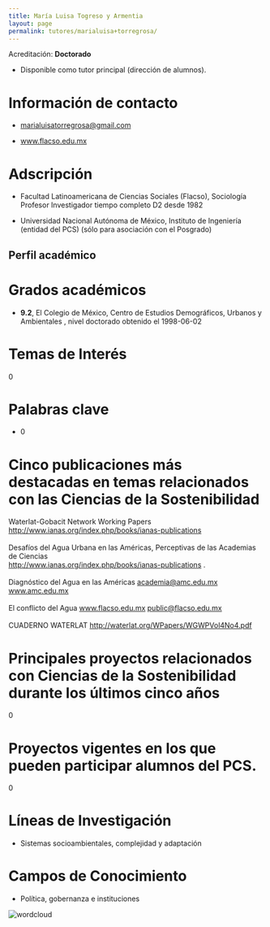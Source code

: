 ```yaml
---
title: María Luisa Togreso y Armentia
layout: page
permalink: tutores/marialuisa+torregrosa/
---
```


Acreditación: **Doctorado**


 - Disponible como tutor principal (dirección de alumnos).






# Información de contacto

 - <marialuisatorregrosa@gmail.com>


 - <a href="http://www.flacso.edu.mx" rel="nofollow">www.flacso.edu.mx</a>




# Adscripción


 - Facultad Latinoamericana de Ciencias Sociales (Flacso), Sociología     Profesor Investigador tiempo completo D2 desde 1982
 

 - Universidad Nacional Autónoma de México, Instituto de Ingeniería (entidad del PCS) (sólo para asociación con el Posgrado)  





## Perfil académico


# Grados académicos


 - **9.2**, El Colegio de México, Centro de Estudios Demográficos, Urbanos y Ambientales , nivel doctorado obtenido el 1998-06-02




# Temas de Interés

0



# Palabras clave


 - 0




# Cinco publicaciones más destacadas en temas relacionados con las Ciencias de la Sostenibilidad

Waterlat-Gobacit Network Working Papers http://www.ianas.org/index.php/books/ianas-publications<br /><br />Desafíos del Agua Urbana en las Américas, Perceptivas de las Academias de Ciencias<br />http://www.ianas.org/index.php/books/ianas-publications .<br /><br />Diagnóstico del Agua en las Américas academia@amc.edu.mx   www.amc.edu.mx<br /><br />El conflicto del Agua www.flacso.edu.mx    public@flacso.edu.mx<br /><br />CUADERNO WATERLAT http://waterlat.org/WPapers/WGWPVol4No4.pdf




# Principales proyectos relacionados con Ciencias de la Sostenibilidad durante los últimos cinco años

0




# Proyectos vigentes en los que pueden participar alumnos del PCS.

0




# Líneas de Investigación


 - Sistemas socioambientales, complejidad y adaptación





# Campos de Conocimiento

 - Política, gobernanza e instituciones



![wordcloud](https://sostenibilidad.posgrado.unam.mx/media/perfil-academico/365/wordcloud.png)
